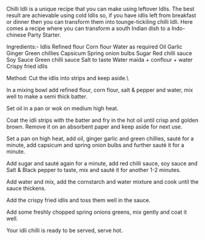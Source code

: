 Chilli Idli is a unique recipe that you can make using leftover Idlis. The best result are achievable using cold Idlis so, if you have idlis left from breakfast or dinner then you can transform them into tounge-tickiling chilli Idli. Here comes a recipe where you can transform a south Indian dish to a Indo-chinese Party Starter. 

Ingredients:-
Idlis 
 Refined flour 
 Corn flour 
 Water as required
 Oil Garlic 
 Ginger 
 Green chillies 
 Capsicum 
 Spring onion bulbs
 Sugar 
 Red chilli sauce 
 Soy Sauce
 Green chilli sauce
 Salt  to taste
 Water 
 maida + conflour + water 
 Crispy fried idlis 

Method:
 Cut the idlis into strips and keep aside.\

 In a mixing bowl add refined flour, corn flour, salt & pepper and water, mix well to make a semi thick batter.

 Set oil in a pan or wok on medium high heat.

 Coat the idli strips with the batter and fry in the hot oil until crisp and golden brown. Remove it on an absorbent paper and keep aside for next use.

 Set a pan on high heat, add oil, ginger garlic and green chillies, sauté for a minute, add capsicum and spring onion bulbs and further sauté it for a minute.

 Add sugar and sauté again for a minute, add red chilli sauce, soy sauce and Salt & Black pepper to taste, mix and sauté it for another 1-2 minutes.

 Add water and mix, add the cornstarch and water mixture and cook until the sauce thickens.

 Add the crispy fried idlis and toss them well in the sauce.

 Add some freshly chopped spring onions greens, mix gently and coat it well.
 
 Your idli chilli is ready to be served, serve hot. 
